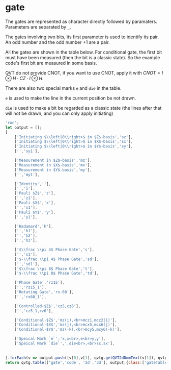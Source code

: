 # gate

<!-- 代表门的字符后直接跟参数, 参数间用`_`分隔

涉及两个bit的门, 第一个参数用来分组, 奇数和这个奇数+1是一组



所有的门见下表, 其中Conditional-Gate的第一个bit必须已经被测量过作为经典状态, 所以示例中都先作用Measurement in $Z$-basis

不提供CNOT, 利用 $CNOT = I \otimes H\cdot CZ\cdot I \otimes H$ 来画

表格中还有两个特殊标记`e`和`die`

`e`用来让当前的位置线不画出来

`die`用来让一个bit被视为经典状态(之后的线都不画出来, 只能接Initiating)

 -->
The gates are represented as character directly followed by paramaters. Parameters are separated by `_`.

The gates involving two bits, its first parameter is used to identify its pair. An odd number and the odd number +1 are a pair.

All the gates are shown in the table below. For conditional gate, the first bit must have been measured (then the bit is a classic state). So the example code's first bit are measured in some basis.

QVT do not provide CNOT, if you want to use CNOT, apply it with $CNOT = I \otimes H\cdot CZ\cdot I \otimes H$.

There are also two special marks `e` and `die` in the table.

`e` is used to make the line in the current position be not drawn.

`die` is used to make a bit be regarded as a classic state (the lines after that will not be drawn, and you can only apply initiating)


```js
'run';
let output = [];
[
    ['Initiating $\\left|0\\right>$ in $Z$-basis','sz'],
    ['Initiating $\\left|0\\right>$ in $X$-basis','sx'],
    ['Initiating $\\left|0\\right>$ in $Y$-basis','sy'],
    ['','sy1'],

    ['Measurement in $Z$-basis','mz'],
    ['Measurement in $X$-basis','mx'],
    ['Measurement in $Y$-basis','my'],
    ['','my1'],

    ['Identity',''],
    ['','i'],
    ['Pauli $Z$','z'],
    ['','z1'],
    ['Pauli $X$','x'],
    ['','x1'],
    ['Pauli $Y$','y'],
    ['','y1'],

    ['Hadamard','h'],
    ['','h1'],
    ['','h2'],
    ['','h3'],

    ['$\\frac \\pi 4$ Phase Gate','s'],
    ['','s1'],
    ['$-\\frac \\pi 4$ Phase Gate','sd'],
    ['','sd1'],
    ['$\\frac \\pi 8$ Phase Gate','t'],
    ['$-\\frac \\pi 8$ Phase Gate','td'],

    ['Phase Gate','rz15'],
    ['','rz15_1'],
    ['Rotating Gate','rx-60'],
    ['','rx60_1'],

    ['Controlled-$Z$','cz5,cz6'],
    ['','cz5_1,cz6'],

    ['Conditional-$Z$','mz(i),<br>mcz1,mcz2(i)'],
    ['Conditional-$X$','mz(j),<br>mcx5,mcx6(j)'],
    ['Conditional-$Y$','mz(-k),<br>mcy5,mcy6(-k)'],

    ['Speical Mark `e`','x,x<br>,e<br>y,y'],
    ['Speical Mark `die`',',die<br>,<br>sx,sx'],
    
    
].forEach(v => output.push([v[0],v[1], qvtg.getQVT2dDomText(v[1]), qvtg.getQVT3dDomText(v[1])]))
return qvtg.table(['gate','code', '2d','3d'], output,{class:['gateTable34']});
```




